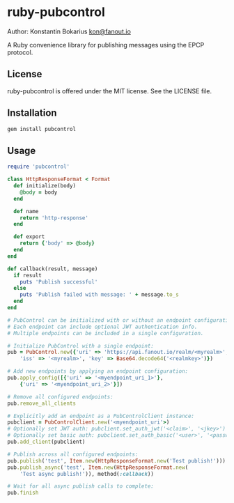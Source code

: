 ruby-pubcontrol
===============

Author: Konstantin Bokarius <kon@fanout.io>

A Ruby convenience library for publishing messages using the EPCP protocol.

License
-------

ruby-pubcontrol is offered under the MIT license. See the LICENSE file.

Installation
------------

```sh
gem install pubcontrol
```

Usage
-----

```Ruby
require 'pubcontrol'

class HttpResponseFormat < Format
  def initialize(body)
    @body = body
  end

  def name
    return 'http-response'
  end

  def export
    return {'body' => @body}
  end
end

def callback(result, message)
  if result
    puts 'Publish successful'
  else
    puts 'Publish failed with message: ' + message.to_s
  end
end

# PubControl can be initialized with or without an endpoint configuration.
# Each endpoint can include optional JWT authentication info.
# Multiple endpoints can be included in a single configuration.

# Initialize PubControl with a single endpoint:
pub = PubControl.new({'uri' => 'https://api.fanout.io/realm/<myrealm>',
    'iss' => '<myrealm>', 'key' => Base64.decode64('<realmkey>')})

# Add new endpoints by applying an endpoint configuration:
pub.apply_config([{'uri' => '<myendpoint_uri_1>'}, 
    {'uri' => '<myendpoint_uri_2>'}])

# Remove all configured endpoints:
pub.remove_all_clients

# Explicitly add an endpoint as a PubControlClient instance:
pubclient = PubControlClient.new('<myendpoint_uri'>)
# Optionally set JWT auth: pubclient.set_auth_jwt('<claim>', '<jkey>')
# Optionally set basic auth: pubclient.set_auth_basic('<user>', '<password>')
pub.add_client(pubclient)

# Publish across all configured endpoints:
pub.publish('test', Item.new(HttpResponseFormat.new('Test publish!')))
pub.publish_async('test', Item.new(HttpResponseFormat.new(
    'Test async publish!')), method(:callback))

# Wait for all async publish calls to complete:
pub.finish
```
